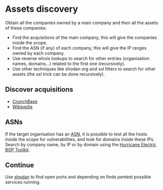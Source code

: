 # Assets discovery

Obtain all the companies owned by a main company and then all the assets of these companies:

* Find the acquisitions of the main company, this will give the companies inside the scope.
* Find the ASN (if any) of each company, this will give the IP ranges owned by each company.
* Use reverse whois lookups to search for other entries (organisation names, domains...) related to the first one 
(recursively).
* Use other techniques like shodan org and ssl filters to search for other assets (the ssl trick can be done recursively).

## Discover acquisitions

* [CrunchBase](https://www.crunchbase.com/)
* [Wikipedia](https://www.wikipedia.org/)

## ASNs

If the target organisation has an [ASN](../dns/asn.md), it is possible to test all the hosts inside the scope for vulnerabilities, 
and look for domains inside these IPs. Search by company name, by IP or by domain using the 
[Hurricane Electric BGP Toolkit](https://bgp.he.net/). 

## Continue

Use [shodan](../dns/passive-enum.md) to find open ports and depending on finds pentest possible services running.